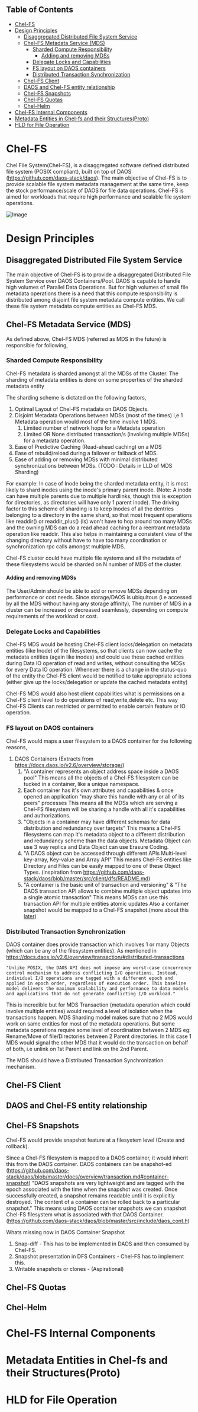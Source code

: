 

## Table of Contents

- [Chel-FS](#chel-fs)
- [Design Principles](#design-principles)
  - [Disaggregated Distributed File System Service](#disaggregated-distributed-file-system-service)
  - [Chel-FS Metadata Service (MDS)](#chel-fs-metadata-service-mds)
    - [Sharded Compute Responsibility](#sharded-compute-responsibility)
      - [Adding and removing MDSs](#adding-and-removing-mdss)
    - [Delegate Locks and Capabilities](#delegate-locks-and-capabilities)
    - [FS layout on DAOS containers](#fs-layout-on-daos-containers)
    - [Distributed Transaction Synchronization](#distributed-transaction-synchronization)
  - [Chel-FS Client](#chel-fs-client)
  - [DAOS and Chel-FS entity relationship](#daos-and-chel-fs-entity-relationship)
  - [Chel-FS Snapshots](#chel-fs-snapshots)
  - [Chel-FS Quotas](#chel-fs-quotas)
  - [Chel-Helm](#chel-helm)
- [Chel-FS Internal Components](#chel-fs-internal-components)
- [Metadata Entities in Chel-fs and their Structures(Proto)](#metadata-entities-in-chel-fs-and-their-structuresproto)
- [HLD for File Operation](#hld-for-file-operation)

# Chel-FS

Chel File System(Chel-FS), is a disaggregated software defined distributed file system (POSIX compliant), built on top of DAOS (https://github.com/daos-stack/daos). The main objective of Chel-FS is to provide scalable file system metadata management at the same time, keep the stock performance/scale of DAOS for file data operations. Chel-FS is aimed for workloads that require high performance and scalable file system operations.

![Image](chel-fs-hl-block.drawio.png)

# Design Principles

## Disaggregated Distributed File System Service
The main objective of Chel-FS is to provide a disaggregated Distributed File System Service over DAOS Containers/Pool.
DAOS is capable to handle high volumes of Parallel Data Operations. But for high volumes of small file metadata operations
there is a need that this compute responsibility is distributed among disjoint file system metadata compute entities. We call these file system metadata compute entities as Chel-FS MDS.

## Chel-FS Metadata Service (MDS)  
As defined above, Chel-FS MDS (referred as MDS in the future) is responsible for following,
### Sharded Compute Responsibility

Chel-FS metadata is sharded amongst all the MDSs of the Cluster. The sharding of metadata entities is done on some properties of the sharded metadata entity

The sharding scheme is dictated on the following factors,
1. Optimal Layout of Chel-FS metadata on DAOS Objects. 
2. Disjoint Metadata Operations between MDSs (most of the times) i,e 1 Metadata operation would most of the time involve 1 MDS.
   1. Limited number of network hops for a Metadata operation
   2. Limited OR None distributed transaction/s (involving multiple MDSs) for a metadata operation.
3. Ease of Predictive Caching (Read-ahead caching) on a MDS
4. Ease of rebuild/reload during a failover or failback of MDS.
5. Ease of adding or removing MDSs with minimal distributed synchronizations between MDSs.
(TODO : Details in LLD of MDS Sharding)

For example: In case of Inode being the sharded metadata entity,
it is most likely to shard inodes using the inode's primary parent inode. (Note: A inode can have multiple parents due to multiple hardlinks, though this is exception for directories, as directories will have only 1 parent inode). The driving factor to this scheme of sharding is to keep Inodes of all the dentries belonging to a directory in the same shard, so that most frequent operations like readdir() or readdir_plus() (ls) won't have to hop around too many MDSs and the owning MDS can do a read ahead caching for a reentrant metadata operation like readdir. This also helps in maintaining a consistent view of the changing directory without have to have too many coordination or synchronization rpc calls amongst multiple MDS.


Chel-FS cluster could have multiple file systems and all the metadata of these filesystems would be sharded on N number of MDS of the cluster.
#### Adding and removing MDSs
The User/Admin should be able to add or remove MDSs depending on performance or cost needs.
Since storage/DAOS is ubiquitous (i.e accessed by all the MDS without having any storage affinity),
The number of MDS in a cluster can be increased or decreased seamlessly, depending on compute requirements of the workload or cost.
### Delegate Locks and Capabilities
Chel-FS MDS would be hosting Chel-FS client locks/delegation on metadata entities (like Inode) of the filesystems, so that clients can now cache the metadata entities (again like inodes) and could use these cached entities during Data IO operation of read and writes, without consulting the MDSs for every Data IO operation. Whenever there is a change in the status-quo of the entity the Chel-FS client would be notified to take appropriate actions (either give up the locks/delegation or update the cached metadata entity)

Chel-FS MDS would also host client capabilities what is permissions on a Chel-FS client level to do operations of read,write,delete etc. This way Chel-FS Clients can restricted or permitted to enable certain feature or IO operation.
### FS layout on DAOS containers
Chel-FS would maps a user filesystem to a DAOS container for the following reasons,
1. DAOS Containers (Extracts from https://docs.daos.io/v2.6/overview/storage/)
   1. "A container represents an object address space inside a DAOS pool"
      This means all the objects of a Chel-FS filesystem can be tucked in a container, like a unique namespace.
   2. Each container has it's own attributes and capabilities & once opened an application "may share this handle with any or all of its peers" processes
      This means all the MDSs which are serving a Chel-FS filesystem will be sharing a handle with all it's capabilities and authorizations.
   3. "Objects in a container may have different schemas for data distribution and redundancy over targets"
      This means a Chel-FS filesystems can map it's metadata object to a different distribution and redundancy scheme than the data objects.
      Metadata Object can use 3 way replica and Data Object can use Erasure Coding.
   4. "A DAOS object can be accessed through different APIs
        Multi-level key-array, Key-value and Array API"
      This means Chel-FS entities like Directory and Files can be easily mapped to one of these Object Types.
      (inspiration from https://github.com/daos-stack/daos/blob/master/src/client/dfs/README.md)
   5. "A container is the basic unit of transaction and versioning" & "The DAOS transaction API allows to combine multiple object updates into a single atomic transaction"
      This means MDSs can use this transaction API for multiple entities atomic updates
      Also a container snapshot would be mapped to a Chel-FS snapshot.(more about this [later](#chel-fs-snapshots))

### Distributed Transaction Synchronization
DAOS container does provide transaction which involves 1 or many Objects (which can be any of the filesystem entities).
As mentioned in https://docs.daos.io/v2.6/overview/transaction/#distributed-transactions
```
"Unlike POSIX, the DAOS API does not impose any worst-case concurrency control mechanism to address conflicting I/O operations. Instead, individual I/O operations are tagged with a different epoch and applied in epoch order, regardless of execution order. This baseline model delivers the maximum scalability and performance to data models and applications that do not generate conflicting I/O workload."
```
This is incredible but for MDS Transaction (metadata operation which could involve multiple entities) would required a level of isolation when the transactions happen. MDS Sharding model makes sure that no 2 MDS would work on same entities for most of the metadata operations. But some metadata operations require some level of coordination between 2 MDS eg: Rename/Move of file/Directories between 2 Parent directories. In this case 1 MDS would signal the other MDS that it would do the transaction on behalf of both, i.e unlink on 1st Parent and link on the 2nd Parent.

The MDS should have a Distributed Transaction Synchronization mechanism.
## Chel-FS Client

## DAOS and Chel-FS entity relationship  

## Chel-FS Snapshots
Chel-FS would provide snapshot feature at a filesystem level (Create and rollback).

Since a Chel-FS filesystem is mapped to a DAOS container, it would inherit this from the DAOS container.
DAOS containers can be snapshot-ed (https://github.com/daos-stack/daos/blob/master/docs/overview/transaction.md#container-snapshot)
"DAOS snapshots are very lightweight and are tagged with the epoch associated with the time when the snapshot was created. Once successfully created, a snapshot remains readable until it is explicitly destroyed. The content of a container can be rolled back to a particular snapshot."
This means using DAOS container snapshots we can snapshot Chel-FS filesystem what is associated with that DAOS Container.
(https://github.com/daos-stack/daos/blob/master/src/include/daos_cont.h)


Whats missing now in DAOS Container Snapshot
1. Snap-diff - This has to be implemented in DAOS and then consumed by Chel-FS.
2. Snapshot presentation in DFS Containers - Chel-FS has to implement this.
3. Writable snapshots or clones - (Aspirational)

## Chel-FS Quotas

## Chel-Helm

# Chel-FS Internal Components

# Metadata Entities in Chel-fs and their Structures(Proto)

# HLD for File Operation


